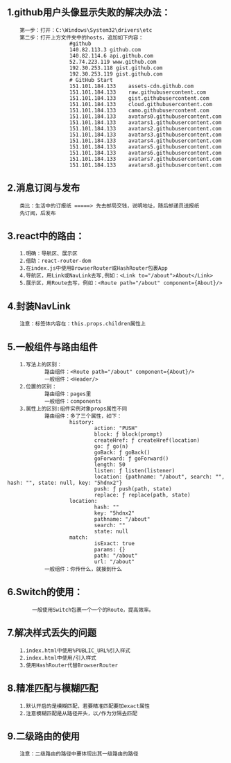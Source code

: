 ## 1.github用户头像显示失败的解决办法：
		第一步：打开：C:\Windows\System32\drivers\etc
		第二步：打开上方文件夹中的hosts，追加如下内容：
						#github
						140.82.113.3 github.com
						140.82.114.6 api.github.com
						52.74.223.119 www.github.com
						192.30.253.118 gist.github.com
						192.30.253.119 gist.github.com
						# GitHub Start 
						151.101.184.133    assets-cdn.github.com
						151.101.184.133    raw.githubusercontent.com
						151.101.184.133    gist.githubusercontent.com
						151.101.184.133    cloud.githubusercontent.com
						151.101.184.133    camo.githubusercontent.com
						151.101.184.133    avatars0.githubusercontent.com
						151.101.184.133    avatars1.githubusercontent.com
						151.101.184.133    avatars2.githubusercontent.com
						151.101.184.133    avatars3.githubusercontent.com
						151.101.184.133    avatars4.githubusercontent.com
						151.101.184.133    avatars5.githubusercontent.com
						151.101.184.133    avatars6.githubusercontent.com
						151.101.184.133    avatars7.githubusercontent.com
						151.101.184.133    avatars8.githubusercontent.com
## 2.消息订阅与发布
		类比：生活中的订报纸 =====> 先去邮局交钱，说明地址，随后邮递员送报纸
		先订阅，后发布	
## 3.react中的路由：
		1.明确：导航区、展示区
		2.借助：react-router-dom
		3.在index.js中使用BrowserRouter或HashRouter包裹App
		4.导航区，用Link或NavLink去写,例如：<Link to="/about">About</Link>
		5.展示区，用Route去写，例如：<Route path="/about" component={About}/>
## 4.封装NavLink
		注意：标签体内容在：this.props.children属性上
## 5.一般组件与路由组件
		1.写法上的区别：
				路由组件：<Route path="/about" component={About}/>
				一般组件：<Header/>
		2.位置的区别：
				路由组件：pages里
				一般组件：components
		3.属性上的区别:组件实例对象props属性不同
				路由组件：多了三个属性，如下：
						history:
								action: "PUSH"
								block: ƒ block(prompt)
								createHref: ƒ createHref(location)
								go: ƒ go(n)
								goBack: ƒ goBack()
								goForward: ƒ goForward()
								length: 50
								listen: ƒ listen(listener)
								location: {pathname: "/about", search: "", hash: "", state: null, key: "5hdnx2"}
								push: ƒ push(path, state)
								replace: ƒ replace(path, state)
						location:
								hash: ""
								key: "5hdnx2"
								pathname: "/about"
								search: ""
								state: null
						match:
								isExact: true
								params: {}
								path: "/about"
								url: "/about"
				一般组件：你传什么，就接到什么
## 6.Switch的使用：
			一般使用Switch包裹一个一个的Route，提高效率。
## 7.解决样式丢失的问题
		1.index.html中使用%PUBLIC_URL%引入样式
		2.index.html中使用/引入样式
		3.使用HashRouter代替BrowserRouter
## 8.精准匹配与模糊匹配
		1.默认开启的是模糊匹配，若要精准匹配要加exact属性
		2.注意模糊匹配是从路径开头，以/作为分隔去匹配
## 9.二级路由的使用
		注意：二级路由的路径中要体现出其一级路由的路径

